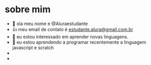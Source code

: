 # sobre mim   
- 👋 ola meu nome e @Aluraestudante
- 👍 meu email de contato é estudante.alura@gmail.com.br
- 👀 eu estou interessado em aprender novas linguagens.
- 🌱 eu estou aprendendo a programar recentemente a linguagem javascript e scratch
- 
-
